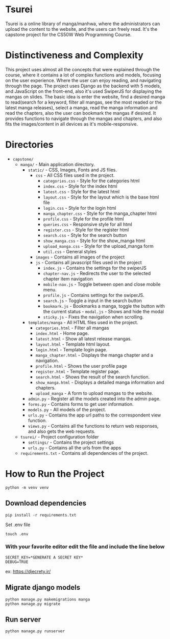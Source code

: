 ﻿# Tsurei
Tsurei is a online library of manga/manhwa, where the administrators can upload the content to the website, and the users can freely read. It's the capstone project for the CS50W Web Programming Course.

# Distinctiveness and Complexity
This project uses almost all the concepts that were explained through the course, where it contains a lot of complex functions and models, focusing on the user experience. Where the user can enjoy reading, and navigating through the page.
The project uses Django as the backend with 5 models, and JavaScript on the front-end, also it's used SwiperJS for displaying the mangas on slides. 
The basic idea is enter the website, find a desired manga to read(search for a keyword, filter all mangas, see the most readed or the latest manga releases), select a manga, read the manga information and read the chapters, also the user can bookmark the mangas if desired.
It provides functions to navigate through the mangas and chapters, and also fits the images/content in all devices as it's mobile-responsive.


# Directories
- `capstone/`
	- `manga/` - Main application directory.
		- `static/` - CSS, Images, Fonts and JS files.
			- `css` - All CSS files used in the project.
				- `categories.css` - Style for the categories html
				- `index.css` - Style for the index html
				- `latest.css` - Style for the latest html
				- `layout.css` - Style for the layout which is the base html file
				- `login.css` - Style for the login html
				- `manga_chapter.css` - Style for the manga_chapter html
				- `profile.css` - Style for the profile html
				- `queries.css` - Responsive style for all html
				- `register.css` - Style for the register html
				- `search.css` - Style for the search button
				- `show_manga.css` - Style for the show_manga html
				- `upload_manga.css` - Style for the upload_manga form
				- `util.css` - General styles
			- `images` - Contains all images of the project
			- `js` - Contains all javascript files used in the project
				- `index.js` - Contains the settings for the swiperJS
				- `chapter-nav.js` - Redirects the user to the selected chapter item navigation
				- `mobile-nav.js` - Toggle between open and close mobile menu.
				- `profile.js` - Contains settings for the swiperJS.
				- `search.js` - Toggle a input in the search button
				- `bookmark.js` - Bookmarks a manga, toggle the button with the current status
                		- `modal.js` - Shows and hide the modal
				- `sticky.js` - Fixes the navigation when scrolling.
		- `templates/manga` - All HTML files used in the project.
			- `categories.html` - Filter all mangas
			- `index.html` - Home page.
			- `latest.html` - Show all latest release mangas.
			- `layout.html` - Template html layout.
			- `login.html` - Template login page.
			- `manga_chapter.html` - Displays the manga chapter and a navigation.
			- `profile.html` - Shows the user profile page
			- `register.html` - Template register page.
			- `search.html` - Shows the result of the search function.
			- `show_manga.html` - Displays a detailed manga information and chapters.
			- `upload_manga` - A form to upload mangas to the website.
		- `admin.py` - Register all the models created into the admin page.
		- `forms.py`  - Contains forms to get user information.
		- `models.py` - All models of the project.
		- `urls.py` - Contains the app url paths to the correspondent view function.
		- `views.py` - Contains all the functions to return web responses, and also gets the web requests.
	- `tsurei/` - Project configuration folder
        - `settings/` - Contains the project settings
        - `urls.py` - Contains all the urls from the apps
	- `requirements.txt` - Contains all dependencies of the project.

# How to Run the Project

    python -m venv venv

## Download dependencies

    pip install -r requirements.txt

Set .env file

    touch .env

### With your favorite editor edit the file and include the line below

    SECRET_KEY=*GENERATE A SECRET KEY*
    DEBUG=TRUE

ex: https://djecrety.ir/

## Migrate django models

    python manage.py makemigrations manga
    python manage.py migrate

## Run server

    python manage.py runserver
